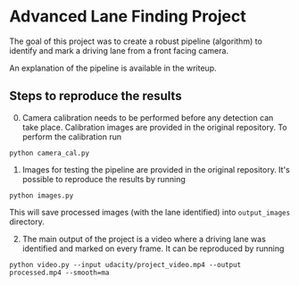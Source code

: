 # Advanced Lane Finding Project

The goal of this project was to create a robust pipeline (algorithm) to identify and mark a driving lane from a front facing camera.

An explanation of the pipeline is available in the writeup.

## Steps to reproduce the results

0. Camera calibration needs to be performed before any detection can take place. Calibration images are provided in the original repository. To perform the calibration run

`python camera_cal.py`  

1. Images for testing the pipeline are provided in the original repository. It's possible to reproduce the results by running

`python images.py`

This will save processed images (with the lane identified) into `output_images` directory.

2. The main output of the project is a video where a driving lane was identified and marked on every frame. It can be reproduced by running

`python video.py --input udacity/project_video.mp4 --output processed.mp4 --smooth=ma`
